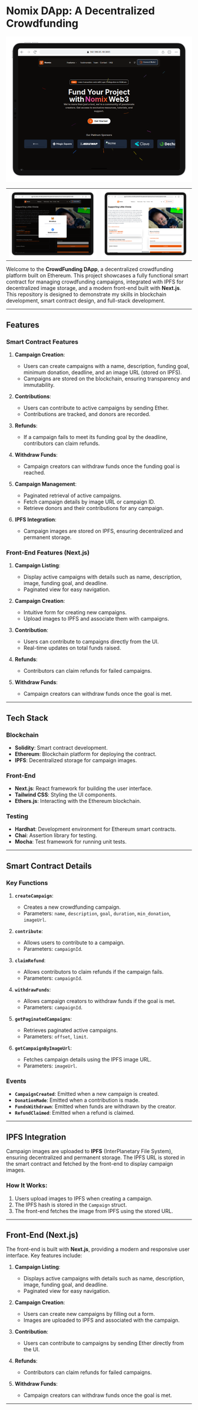 # Nomix  DApp: A Decentralized Crowdfunding
![Image 2](./assets/device2.png)

|  | |
|---------|---------| 
| ![Image 1](./assets/device3.png) | ![Image 2](./assets/device4.png)|


Welcome to the **CrowdFunding DApp**, a decentralized crowdfunding platform built on Ethereum. This project showcases a fully functional smart contract for managing crowdfunding campaigns, integrated with IPFS for decentralized image storage, and a modern front-end built with **Next.js**. This repository is designed to demonstrate my skills in blockchain development, smart contract design, and full-stack development.

---

## Features

### Smart Contract Features
1. **Campaign Creation**:
   - Users can create campaigns with a name, description, funding goal, minimum donation, deadline, and an image URL (stored on IPFS).
   - Campaigns are stored on the blockchain, ensuring transparency and immutability.

2. **Contributions**:
   - Users can contribute to active campaigns by sending Ether.
   - Contributions are tracked, and donors are recorded.

3. **Refunds**:
   - If a campaign fails to meet its funding goal by the deadline, contributors can claim refunds.

4. **Withdraw Funds**:
   - Campaign creators can withdraw funds once the funding goal is reached.

5. **Campaign Management**:
   - Paginated retrieval of active campaigns.
   - Fetch campaign details by image URL or campaign ID.
   - Retrieve donors and their contributions for any campaign.

6. **IPFS Integration**:
   - Campaign images are stored on IPFS, ensuring decentralized and permanent storage.

### Front-End Features (Next.js)
1. **Campaign Listing**:
   - Display active campaigns with details such as name, description, image, funding goal, and deadline.
   - Paginated view for easy navigation.

2. **Campaign Creation**:
   - Intuitive form for creating new campaigns.
   - Upload images to IPFS and associate them with campaigns.

3. **Contribution**:
   - Users can contribute to campaigns directly from the UI.
   - Real-time updates on total funds raised.

4. **Refunds**:
   - Contributors can claim refunds for failed campaigns.

5. **Withdraw Funds**:
   - Campaign creators can withdraw funds once the goal is met.

---

## Tech Stack

### Blockchain
- **Solidity**: Smart contract development.
- **Ethereum**: Blockchain platform for deploying the contract.
- **IPFS**: Decentralized storage for campaign images.

### Front-End
- **Next.js**: React framework for building the user interface.
- **Tailwind CSS**: Styling the UI components.
- **Ethers.js**: Interacting with the Ethereum blockchain.

### Testing
- **Hardhat**: Development environment for Ethereum smart contracts.
- **Chai**: Assertion library for testing.
- **Mocha**: Test framework for running unit tests.

---

## Smart Contract Details

### Key Functions
1. **`createCampaign`**:
   - Creates a new crowdfunding campaign.
   - Parameters: `name`, `description`, `goal`, `duration`, `min_donation`, `imageUrl`.

2. **`contribute`**:
   - Allows users to contribute to a campaign.
   - Parameters: `campaignId`.

3. **`claimRefund`**:
   - Allows contributors to claim refunds if the campaign fails.
   - Parameters: `campaignId`.

4. **`withdrawFunds`**:
   - Allows campaign creators to withdraw funds if the goal is met.
   - Parameters: `campaignId`.

5. **`getPaginatedCampaigns`**:
   - Retrieves paginated active campaigns.
   - Parameters: `offset`, `limit`.

6. **`getCampaignByImageUrl`**:
   - Fetches campaign details using the IPFS image URL.
   - Parameters: `imageUrl`.

### Events
- **`CampaignCreated`**: Emitted when a new campaign is created.
- **`DonationMade`**: Emitted when a contribution is made.
- **`FundsWithdrawn`**: Emitted when funds are withdrawn by the creator.
- **`RefundClaimed`**: Emitted when a refund is claimed.

---

## IPFS Integration

Campaign images are uploaded to **IPFS** (InterPlanetary File System), ensuring decentralized and permanent storage. The IPFS URL is stored in the smart contract and fetched by the front-end to display campaign images.

### How It Works:
1. Users upload images to IPFS when creating a campaign.
2. The IPFS hash is stored in the `Campaign` struct.
3. The front-end fetches the image from IPFS using the stored URL.

---

## Front-End (Next.js)

The front-end is built with **Next.js**, providing a modern and responsive user interface. Key features include:

1. **Campaign Listing**:
   - Displays active campaigns with details such as name, description, image, funding goal, and deadline.
   - Paginated view for easy navigation.

2. **Campaign Creation**:
   - Users can create new campaigns by filling out a form.
   - Images are uploaded to IPFS and associated with the campaign.

3. **Contribution**:
   - Users can contribute to campaigns by sending Ether directly from the UI.

4. **Refunds**:
   - Contributors can claim refunds for failed campaigns.

5. **Withdraw Funds**:
   - Campaign creators can withdraw funds once the goal is met.

---
